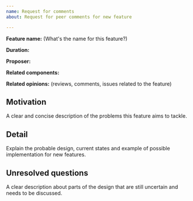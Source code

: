 ```yaml
---
name: Request for comments
about: Request for peer comments for new feature

---
```


**Feature name:** (What's the name for this feature?)

**Duration:**

**Proposer:**

**Related components:**

**Related opinions:** (reviews, comments, issues related to the feature)

## Motivation
A clear and concise description of the problems this feature aims to tackle.

## Detail
Explain the probable design, current states and example of possible implementation for new features.

## Unresolved questions
A clear description about parts of the design that are still uncertain and needs to be discussed.
